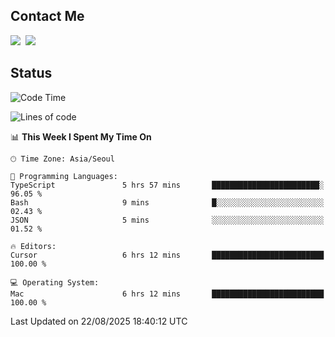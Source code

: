 ## Contact Me
<a href="https://instagram.com/_hongrok"><img src="https://img.shields.io/badge/Instagram-E4405F?style=for-the-badge&logo=Instagram&logoColor=white"/></a>&nbsp;
<img src="https://img.shields.io/badge/HongRok @hlog2e-5865F2?style=for-the-badge&logo=Discord&logoColor=white"/>&nbsp;

## Status

<!--START_SECTION:waka-->
![Code Time](http://img.shields.io/badge/Code%20Time-1%2C008%20hrs%2050%20mins-blue)

![Lines of code](https://img.shields.io/badge/From%20Hello%20World%20I%27ve%20Written-723.2%20thousand%20lines%20of%20code-blue)

📊 **This Week I Spent My Time On** 

```text
🕑︎ Time Zone: Asia/Seoul

💬 Programming Languages: 
TypeScript               5 hrs 57 mins       ████████████████████████░   96.05 % 
Bash                     9 mins              █░░░░░░░░░░░░░░░░░░░░░░░░   02.43 % 
JSON                     5 mins              ░░░░░░░░░░░░░░░░░░░░░░░░░   01.52 % 

🔥 Editors: 
Cursor                   6 hrs 12 mins       █████████████████████████   100.00 % 

💻 Operating System: 
Mac                      6 hrs 12 mins       █████████████████████████   100.00 % 
```


 Last Updated on 22/08/2025 18:40:12 UTC
<!--END_SECTION:waka-->
